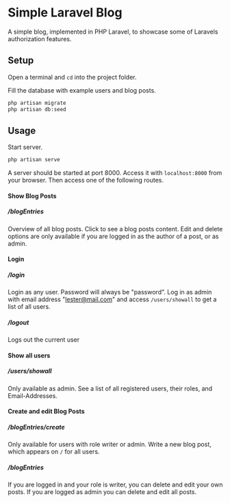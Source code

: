 # Simple Laravel Blog

A simple blog, implemented in PHP Laravel, to showcase some of Laravels
authorization features.

## Setup
Open a terminal and `cd` into the project folder.

Fill the database with example users and blog posts.
```sh
php artisan migrate
php artisan db:seed
```

## Usage
Start server.
```sh
php artisan serve
```
A server should be started at port 8000. Access it with `localhost:8000` from your browser.
Then access one of the following routes.

#### Show Blog Posts
##### /blogEntries
Overview of all blog posts. Click to see a blog posts content.
Edit and delete options are only available if you are logged in as the author of a post, or as admin.

#### Login
##### /login
Login as any user. Password will always be "password".
Log in as admin with email address "lester@mail.com" and access `/users/showall` to get a list of all users.
##### /logout
Logs out the current user

#### Show all users
##### /users/showall
Only available as admin. See a list of all registered users, their roles, and Email-Addresses.

#### Create and edit Blog Posts
##### /blogEntries/create
Only available for users with role writer or admin. Write a new blog post, which appears on `/` for all users.
##### /blogEntries
If you are logged in and your role is writer, you can delete and edit your own posts.
If you are logged as admin you can delete and edit all posts.

